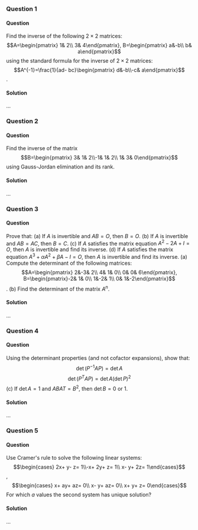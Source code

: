 ### Question 1

#### Question

Find the inverse of the following $2\times 2$ matrices: $$A=\begin{pmatrix} 1& 2\\ 3& 4\end{pmatrix}, B=\begin{pmatrix} a&-b\\ b& a\end{pmatrix}$$ using the standard formula for the inverse of $2\times 2$ matrices: $$A^{-1}=\frac{1}{ad- bc}\begin{pmatrix} d&-b\\-c& a\end{pmatrix}$$.

#### Solution

...

### Question 2

#### Question

Find the inverse of the matrix $$B=\begin{pmatrix} 3& 1& 2\\-1& 1& 2\\ 1& 3& 0\end{pmatrix}$$ using Gauss-Jordan elimination and its rank.

#### Solution

...

### Question 3

#### Question

Prove that: (a) If $A$ is invertible and $AB= O$, then $B= O$. (b) If $A$ is invertible and $AB= AC$, then $B= C$. (c) If $A$ satisfies the matrix equation $A^2- 2A+ I= O$, then $A$ is invertible and find its inverse. (d) If $A$ satisfies the matrix equation $A^3+\alpha A^2+\beta A- I= O$, then $A$ is invertible and find its inverse.
(a) Compute the determinant of the following matrices: $$A=\begin{pmatrix} 2&-3& 2\\ 4& 1& 0\\ 0& 0& 6\end{pmatrix}, B=\begin{pmatrix}-2& 1& 0\\ 1&-2& 1\\ 0& 1&-2\end{pmatrix}$$. (b) Find the determinant of the matrix $A^n$.

#### Solution

...

### Question 4

#### Question

Using the determinant properties (and not cofactor expansions), show that: $$\det(P^{-1}AP)=\det A$$ $$\det(P^TAP)=\det A(\det P)^2$$ (c) If $\det A= 1$ and $ABAT= B^2$, then $\det B= 0$ or 1.

#### Solution

...

### Question 5

#### Question

Use Cramer's rule to solve the following linear systems: $$\begin{cases} 2x+ y- z= 1\\-x+ 2y+ z= 1\\ x- y+ 2z= 1\end{cases}$$, $$\begin{cases} x+ ay+ az= 0\\ x- y+ az= 0\\ x+ y+ z= 0\end{cases}$$ For which $a$ values the second system has unique solution?

#### Solution

...